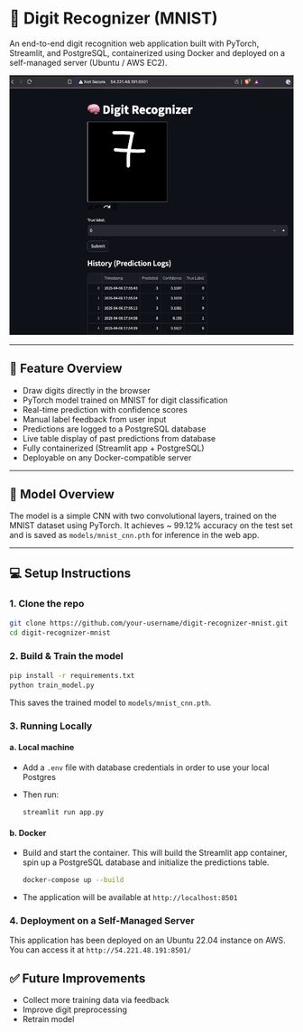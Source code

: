 # 🧠 Digit Recognizer (MNIST)

An end-to-end digit recognition web application built with PyTorch, Streamlit, and PostgreSQL, containerized using Docker and deployed on a self-managed server (Ubuntu / AWS EC2).

![Demo Screenshot](demo.png)

---

## 🚀 Feature Overview

- Draw digits directly in the browser
- PyTorch model trained on MNIST for digit classification
- Real-time prediction with confidence scores
- Manual label feedback from user input
- Predictions are logged to a PostgreSQL database
- Live table display of past predictions from database
- Fully containerized (Streamlit app + PostgreSQL)
- Deployable on any Docker-compatible server

---

## 🧠 Model Overview

The model is a simple CNN with two convolutional layers, trained on the MNIST dataset using PyTorch. It achieves ~ 99.12% accuracy on the test set and is saved as `models/mnist_cnn.pth` for inference in the web app.

---

## 💻 Setup Instructions

### 1. Clone the repo

```bash
git clone https://github.com/your-username/digit-recognizer-mnist.git
cd digit-recognizer-mnist
```

### 2. Build & Train the model

```bash
pip install -r requirements.txt
python train_model.py
```
This saves the trained model to `models/mnist_cnn.pth`.

### 3. Running Locally

#### a. Local machine

- Add a `.env` file with database credentials in order to use your local Postgres
- Then run:

    ```bash
    streamlit run app.py
    ```

#### b. Docker

- Build and start the container. This will build the Streamlit app container, spin up a PostgreSQL database and initialize the predictions table.

    ```bash
    docker-compose up --build
    ```

- The application will be available at `http://localhost:8501`

### 4. Deployment on a Self-Managed Server

This application has been deployed on an Ubuntu 22.04 instance on AWS. You can access it at `http://54.221.48.191:8501/`

## ✅ Future Improvements
- Collect more training data via feedback
- Improve digit preprocessing
- Retrain model
